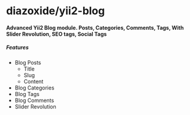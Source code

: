 # diazoxide/yii2-blog
<h4>Advanced Yii2 Blog module. Posts, Categories, Comments, Tags, With Slider Revolution, SEO tags, Social Tags</h4>

<h5>Features</h5>
<ul>
  <li>Blog Posts
  <ul>
    <li>Title</li>
    <li>Slug</li>
    <li>Content</li>   
  </ul>
  </li>
  <li>Blog Categories</li>
  <li>Blog Tags</li>
  <li>Blog Comments</li>
  <li>Slider Revolution</li>
</ul>
